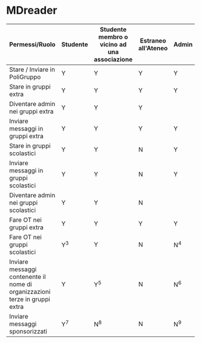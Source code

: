 # MDreader

| Permessi/Ruolo | Studente | Studente membro o vicino ad una associazione | Estraneo all'Ateneo | Admin | Admin non Studente | Professore / Personale Ateneo |
|--------------|------------|----------------------------------------------|--------------|-------|--------------------| ----------------------------- |
| Stare / Inviare in PoliGruppo | Y | Y | Y | Y | Y | Y |
| Stare in gruppi extra | Y | Y | Y | Y | Y | N<sup>1</sup> | 
| Diventare admin nei gruppi extra | Y | Y | Y |  |  | N | 
| Inviare messaggi in gruppi extra | Y | Y | Y | Y | Y | N |
| Stare in gruppi scolastici | Y | Y | N | Y | N<sup>2</sup> | N |
| Inviare messaggi in gruppi scolastici | Y | Y | N | Y | N<sup>2</sup> | N |
| Diventare admin nei gruppi scolastici | Y | Y | N |  | N | N | 
| Fare OT nei gruppi extra | Y | Y | Y | Y | Y | N |
| Fare OT nei gruppi scolastici | Y<sup>3</sup> | Y | N | N<sup>4</sup> | N | N |
| Inviare messaggi contenente il nome di organizzazioni terze in gruppi extra | Y | Y<sup>5</sup> | N | N<sup>6</sup> | N | N |
| Inviare messaggi sponsorizzati | Y<sup>7</sup> | N<sup>8</sup> | N | N<sup>9</sup> | N | N |
